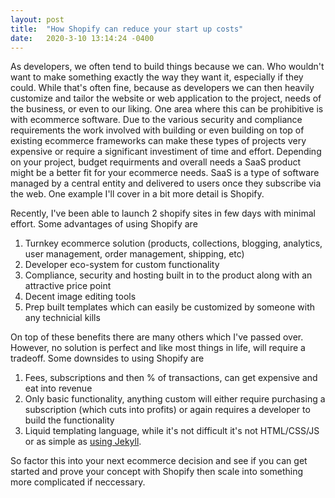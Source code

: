 ```yaml
---
layout: post
title:  "How Shopify can reduce your start up costs"
date:   2020-3-10 13:14:24 -0400
---
```


As developers, we often tend to build things because we can. Who wouldn't want to make something exactly the way they want it, especially if they could. While that's often fine, because as developers we can then heavily customize and tailor the website or web application to the project, needs of the business, or even to our liking. One area where this can be prohibitive is with ecommerce software. Due to the various security and compliance requirements the work involved with building or even building on top of existing ecommerce frameworks can make these types of projects very expensive or require a significant investiment of time and effort. Depending on your project, budget requirments and overall needs a SaaS product might be a better fit for your ecommerce needs. SaaS is a type of software managed by a central entity and delivered to users once they subscribe via the web. One example I'll cover in a bit more detail is Shopify.

Recently, I've been able to launch 2 shopify sites in few days with minimal effort. Some advantages of using Shopify are


1. Turnkey ecommerce solution (products, collections, blogging, analytics, user management, order management, shipping, etc)
2. Developer eco-system for custom functionality
3. Compliance, security and hosting built in to the product along with an attractive price point
4. Decent image editing tools
5. Prep built templates which can easily be customized by someone with any technicial kills

On top of these benefits there are many others which I've passed over. However, no solution is perfect and like most things in life, will require a tradeoff. Some downsides to using Shopify are

1. Fees, subscriptions and then % of transactions, can get expensive and eat into revenue 
2. Only basic functionality, anything custom will either require purchasing a subscription (which cuts into profits) or again requires a developer to build the functionality
3. Liquid templating language, while it's not difficult it's not HTML/CSS/JS or as simple as [using Jekyll](/2020/12/31/why-use-jekyll.html "Why use Jekyll for your website?").

So factor this into your next ecommerce decision and see if you can get started and prove your concept with Shopify then scale into something more complicated if neccessary.


